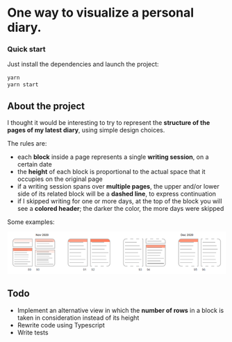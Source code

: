 # One way to visualize a personal diary.

### Quick start

Just install the dependencies and launch the project:

```
yarn
yarn start
```

## About the project

I thought it would be interesting to try to represent the **structure of the pages of my latest diary**, using simple design choices.

The rules are:

* each <strong>block</strong> inside a page represents a single <strong>writing session</strong>, on a certain date
* the <strong>height</strong> of each block is proportional to the actual space that it occupies on the original page
* if a writing session spans over <strong>multiple pages</strong>, the upper and/or lower side of its related block will be a <strong>dashed line</strong>, to express continuation
* if I skipped writing for one or more days, at the top of the block you will see a <strong>colored header</strong>; the darker the color, the more days were skipped

Some examples:

![alt text](public/diary/example_gh.png)

## Todo

* Implement an alternative view in which the **number of rows** in a block is taken in consideration instead of its height
* Rewrite code using Typescript
* Write tests
